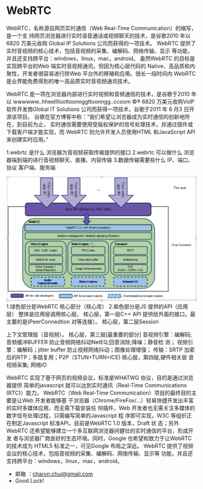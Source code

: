 WebRTC
===

WebRTC，名称源自网页实时通信（Web Real-Time Communication）的缩写，是一个支
持网页浏览器进行实时语音通话或视频聊天的技术，是谷歌2010 年以6820 万美元收购
Global IP Solutions 公司而获得的一项技术。
WebRTC 提供了实时音视频的核心技术，包括音视频的采集、编解码、网络传输、显示
等功能，并且还支持跨平台：windows，linux，mac，android。
虽然WebRTC 的目标是实现跨平台的Web 端实时音视频通讯，但因为核心层代码的
Native、高品质和内聚性，开发者很容易进行除Web 平台外的移殖和应用。很长一段时间内
WebRTC 是业界能免费得到的唯一高品质实时音视频通讯技术。

WebRTC 是一项在浏览器内部进行实时视频和音频通信的技术，是谷歌于2010 年以
wwwwww..hheelllloottoonnggttoonngg..ccoom ©®
6820 万美元收购VoIP 软件开发商Global IT Solutions 公司而获得一项技术，谷歌于2011 年
6 月3 日开源该项目。
谷歌在官方博客中称：“我们希望让浏览器成为实时通信的创新地所在，到目前为止，
实时通信需要使用受版权保护的信号处理技术，并通过插件或下载客户端才能实现，而
WebRTC 则允许开发人员使用HTML 和JavaScript API 来创建实时应用。”


1.webrtc 是什么
浏览器为音视频获取传输提供的接口
2.webrtc 可以做什么
浏览器端到端的进行音视频聊天、直播、内容传输
3.数据传输需要些什么
IP、端口、协议
客户端、服务端


![image](https://raw.githubusercontent.com/CharonChui/Pictures/master/webrtc_artic_1.png?raw=true)
1.绿色部分是WebRTC 核心部分（核心库）
2.紫色部分是JS 提供的API（应用层）
整体是应用层调用核心层。
核心层，第一层C++ API
提供给外面的接口。最主要的是(PeerConnedtion 对等连接）。
核心层，第二层Session

上下文管理层（音视频）。
核心层，第三层[最重要的部分]
音视频引擎：编解码;音频缓冲BUFFER 防止音频网络抖动NetEQ;回音消除;降噪；静音检
测；
视频引擎：编解码；jitter buffer 防止视频网络抖动；图像处理增强；
传输：SRTP 加密后的RTP；多路复用；P2P（STUN+TURN+ICE)
核心层，第四层,硬件相关层
音视频采集; 网络IO


WebRTC 实现了基于网页的视频会议，标准是WHATWG 协议，目的是通过浏览器提供
简单的javascript 就可以达到实时通讯（Real-Time Communications (RTC)）能力。
WebRTC（Web Real-Time Communication）项目的最终目的主要是让Web 开发者能够基
于浏览器（Chrome/FireFox/...）轻易快捷开发出丰富的实时多媒体应用，而无需下载安装任
何插件，Web 开发者也无需关注多媒体的数字信号处理过程，只需编写简单的Javascript 程
序即可实现，W3C 等组织正在制定Javascript 标准API，目前是WebRTC 1.0 版本，Draft 状
态；另外WebRTC 还希望能够建立一个多互联网浏览器间健壮的实时通信的平台，形成开发
者与浏览器厂商良好的生态环境。同时，Google 也希望和致力于让WebRTC 的技术成为
HTML5 标准之一，可见Google 布局之深远。
WebRTC 提供了视频会议的核心技术，包括音视频的采集、编解码、网络传输、显示等
功能，并且还支持跨平台：windows，linux，mac，android。


- 邮箱 ：charon.chui@gmail.com  
- Good Luck! 
